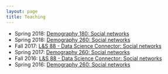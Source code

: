 ```yaml
---
layout: page
title: Teaching
---
```


* Spring 2018: [Demography 180: Social networks](teaching/2018sp_demog180.html)
* Spring 2018: [Demography 260: Social networks](teaching/2018sp_demog260.html)
* Fall 2017: [L&S 88 - Data Science Connector: Social networks](teaching/2017fa_ls88.html)
* Spring 2017: [Demography 260: Social networks](teaching/201701_demog260.html)
* Fall 2016: [L&S 88 - Data Science Connector: Social networks](teaching/2016fa_ls88.html)
* Spring 2016: [Demography 260: Social networks](teaching/201601_demog260.html)

